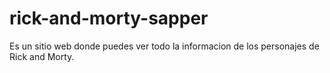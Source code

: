 # rick-and-morty-sapper
Es un sitio web donde puedes ver todo la informacion de los personajes de Rick and Morty.
